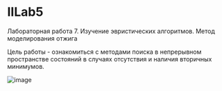 # IILab5
Лабораторная работа 7. Изучение эвристических алгоритмов. Метод моделирования отжига

Цель работы - ознакомиться с методами поиска в непрерывном пространстве 
состояний в случаях отсутствия и наличия вторичных минимумов.

![image](https://user-images.githubusercontent.com/77233770/138066786-23825756-432f-42a2-8c52-48d3767b0093.png)
